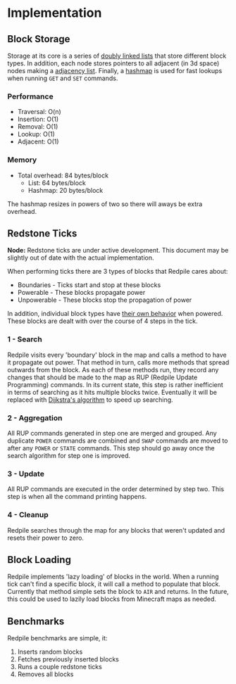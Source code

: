 Implementation
==============

Block Storage
-------------

Storage at its core is a series of [doubly linked lists](http://en.wikipedia.org/wiki/Linked_list#Doubly_linked_list) that store different block types.
In addition, each node stores pointers to all adjacent (in 3d space) nodes making a [adjacency list](http://en.wikipedia.org/wiki/Adjacency_list).
Finally, a [hashmap](http://en.wikipedia.org/wiki/Hash_table) is used for fast lookups when running `GET` and `SET` commands.

### Performance

* Traversal: O(n)
* Insertion: O(1)
* Removal: O(1)
* Lookup: O(1)
* Adjacent: O(1)

### Memory

* Total overhead: 84 bytes/block
  * List: 64 bytes/block
  * Hashmap: 20 bytes/block

The hashmap resizes in powers of two so there will aways be extra overhead.


Redstone Ticks
--------------

**Node:** Redstone ticks are under active development.  This document may be slightly out of date with the actual implementation.

When performing ticks there are 3 types of blocks that Redpile cares about:

* Boundaries - Ticks start and stop at these blocks
* Powerable - These blocks propagate power
* Unpowerable - These blocks stop the propagation of power

In addition, individual block types have [their own behavior](blocks.md) when powered.
These blocks are dealt with over the course of 4 steps in the tick.

### 1 - Search

Redpile visits every 'boundary' block in the map and calls a method to have it propagate out power.
That method in turn, calls more methods that spread outwards from the block.
As each of these methods run, they record any changes that should be made to the map as RUP (Redpile Update Programming) commands.
In its current state, this step is rather inefficient in terms of searching as it hits multiple blocks twice.
Eventually it will be replaced with [Dijkstra's algorithm](http://en.wikipedia.org/wiki/Dijkstra's_algorithm) to speed up searching.

### 2 - Aggregation

All RUP commands generated in step one are merged and grouped.
Any duplicate `POWER` commands are combined and `SWAP` commands are moved to after any `POWER` or `STATE` commands.
This step should go away once the search algorithm for step one is improved.

### 3 - Update

All RUP commands are executed in the order determined by step two.
This step is when all the command printing happens.

### 4 - Cleanup

Redpile searches through the map for any blocks that weren't updated and resets their power to zero.


Block Loading
-------------

Redpile implements 'lazy loading' of blocks in the world.
When a running tick can't find a specific block, it will call a method to populate that block.
Currently that method simple sets the block to `AIR` and returns.
In the future, this could be used to lazily load blocks from Minecraft maps as needed.

Benchmarks
----------

Redpile benchmarks are simple, it:

1. Inserts random blocks
2. Fetches previously inserted blocks
3. Runs a couple redstone ticks
4. Removes all blocks

